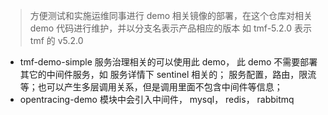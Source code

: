 > 方便测试和实施运维同事进行 demo 相关镜像的部署，在这个仓库对相关 demo 代码进行维护，并以分支名表示产品相应的版本
如 tmf-5.2.0 表示 tmf 的 v5.2.0


* tmf-demo-simple 服务治理相关的可以使用此 demo， 此 demo 不需要部署其它的中间件服务，如 服务详情下 sentinel 相关的； 服务配置，路由，限流等；也可以产生多层调用关系，但是调用里面不包含中间件等信息；
* opentracing-demo 模块中会引入中间件， mysql， redis， rabbitmq 